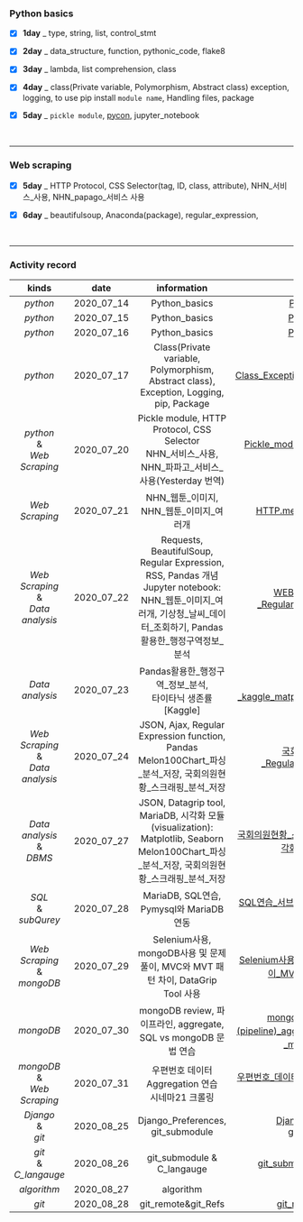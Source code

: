 ### Python basics

- [x] __1day__ _ type, string, list, control_stmt
- [x] __2day__ _ data_structure, function, pythonic_code, flake8
- [x] __3day__ _ lambda, list comprehension, class

- [x] __4day__ _ class(Private variable, Polymorphism, Abstract class)  exception, logging, to use pip install `module name`, Handling files, package

- [x] __5day__ _ `pickle module`, [pycon](https://www.pycon.kr/en/2020/), jupyter_notebook

<br />

---

### Web scraping

- [x] __5day__ _ HTTP Protocol, CSS Selector(tag, ID, class, attribute), NHN\_서비스_사용, NHN\_papago\_서비스 사용

- [x] __6day__ _ beautifulsoup, Anaconda(package), regular_expression,


<br />

---

### Activity record

|                   kinds                    |    date    |                         information                          |                             link                             |
| :----------------------------------------: | :--------: | :----------------------------------------------------------: | :----------------------------------------------------------: |
|                  *python*                  | 2020_07_14 |                        Python_basics                         | [Python basics](https://github.com/nickhealthy/TIL/blob/master/2020_07_14/Python_basics.md) |
|                  *python*                  | 2020_07_15 |                        Python_basics                         | [Python_basics](https://github.com/nickhealthy/TIL/blob/master/2020_07_15/Python_basics.md) |
|                  *python*                  | 2020_07_16 |                        Python_basics                         | [Python_basics](https://github.com/nickhealthy/TIL/blob/master/2020_07_16/Python_basics.md) |
|                  *python*                  | 2020_07_17 | Class(Private variable, Polymorphism, Abstract class), <br />Exception, Logging, pip, Package | [Class_Exception_Logging_pip_Package](https://github.com/nickhealthy/TIL/blob/master/2020_07_17/Class_Exception_Logging_pip_Package.md) |
|    *python*<br />&<br />*Web Scraping*     | 2020_07_20 | Pickle module, HTTP Protocol, CSS Selector<br />NHN\_서비스\_사용, NHN\_파파고\_서비스\_사용(Yesterday 번역) | [Pickle_module_HTTP Protocol_CSS Selector](https://github.com/nickhealthy/TIL/blob/master/2020_07_20/Pickle_module_HTTP%20Protocol_CSS%20Selector.md) |
|               *Web Scraping*               | 2020_07_21 |         NHN\_웹툰\_이미지, NHN\_웹툰\_이미지_여러개          | [HTTP.method_referer_header](https://github.com/nickhealthy/TIL/blob/master/2020_07_21/HTTP.method_referer_header.md) |
| *Web Scraping*<br />&<br />*Data analysis* | 2020_07_22 | Requests, BeautifulSoup, Regular Expression, RSS, Pandas 개념<br />Jupyter notebook: NHN\_웹툰\_이미지\_여러개, 기상청\_날씨\_데이터\_조회하기, Pandas활용한\_행정구역정보_분석 | [WEB_SCRAPING\_개념_Regular_Expression_Pandas](https://github.com/nickhealthy/TIL/blob/master/2020_07_22/WEB_SCRAPING_개념_Regular_Expression_Pandas.md) |
|              *Data analysis*               | 2020_07_23 | Pandas활용한\_행정구역\_정보\_분석, <br />타이타닉 생존률 [Kaggle] | [Pandas개념_kaggle_matplotlib_database_Pymysql](https://github.com/nickhealthy/TIL/blob/master/2020_07_23/Pandas개념_kaggle_matplotlib_database_Pymysql.md) |
| *Web Scraping*<br />&<br />*Data analysis* | 2020_07_24 | JSON, Ajax, Regular Expression function, Pandas<br />Melon100Chart\_파싱\_분석\_저장, 국회의원현황\_스크래핑\_분석_저장 | [국회의원\_정보\_조회_Regular_Expreession_Ajax](https://github.com/nickhealthy/TIL/blob/master/2020_07_24/국회의원_정보_조회_Regular_Expreession_Ajax.md) |
|     *Data analysis*<br />&<br />*DBMS*     | 2020_07_27 | JSON, Datagrip tool, MariaDB, 시각화 모듈(visualization): Matplotlib, Seaborn<br />Melon100Chart\_파싱\_분석\_저장, 국회의원현황\_스크래핑\_분석_저장 | [국회의원현황\_스크래핑\_분석\_저장\_Ajax_시각화(visualization)](https://github.com/nickhealthy/TIL/blob/master/2020_07_27/국회의원현황_스크래핑_분석_저장_Ajax_시각화(visualization).md) |
|        *SQL*<br />&<br />*subQurey*        | 2020_07_28 |        MariaDB, SQL연습, Pymysql와 MariaDB연동<br />         | [SQL연습\_서브쿼리\_Pymysql와_MariaDB연동](https://github.com/nickhealthy/TIL/blob/master/2020_07_28/SQL%EC%97%B0%EC%8A%B5_%EC%84%9C%EB%B8%8C%EC%BF%BC%EB%A6%AC_Pymysql%EC%99%80_MariaDB%EC%97%B0%EB%8F%99.md) |
|    *Web Scraping*<br />&<br />*mongoDB*    | 2020_07_29 | Selenium사용, mongoDB사용 및 문제풀이, MVC와 MVT 패턴 차이, DataGrip Tool 사용 | [Selenium사용\_mongoDB사용\_및\_문제풀이\_MVC와MVT\_패턴_차이](https://github.com/nickhealthy/TIL/blob/master/2020_07_29/Selenium사용_mongoDB사용_및_문제풀이_MVC와MVT_패턴_차이.md) |
|                 *mongoDB*                  | 2020_07_30 | mongoDB review, 파이프라인, aggregate, SQL vs mongoDB 문법 연습 | [mongoDB리뷰\_파이프라인(pipeline)\_aggregate(group_by)\_SQL와\_mongo_문법차이](https://github.com/nickhealthy/TIL/blob/master/2020_07_30/mongoDB%EB%A6%AC%EB%B7%B0_%ED%8C%8C%EC%9D%B4%ED%94%84%EB%9D%BC%EC%9D%B8(pipeline)_aggregate(group_by)_SQL%EC%99%80_mongo_%EB%AC%B8%EB%B2%95%EC%B0%A8%EC%9D%B4.md) |
|    *mongoDB*<br />&<br />*Web Scraping*    | 2020_07_31 |    우편번호 데이터 Aggregation 연습<br />시네마21 크롤링     |     [우편번호\_데이터\_Aggregation\_연습, WEB 크롤링]()      |
|         *Django*<br />&<br />*git*         | 2020_08_25 |              Django_Preferences, git_submodule               | [Django_Preferences](https://github.com/nickhealthy/TIL/blob/master/2020_08_25/Django_Preferences.md) <br />[git_submodule](https://github.com/nickhealthy/TIL/blob/master/2020_08_25/git_submodule.md) |
|       *git*<br />&<br />*C_langauge*       | 2020_08_26 |                  git_submodule & C_langauge                  | [git_submodule & C_langauge](https://github.com/nickhealthy/TIL/blob/master/2020_08_26/git_submodule%20%26%20C_langauge.md) |
|                *algorithm*                 | 2020_08_27 |                          algorithm                           | [algorithm](https://github.com/nickhealthy/TIL/blob/master/2020_08_27/algorithm.md) |
|                   *git*                    | 2020_08_28 |                     git_remote&git_Refs                      | [git_remote&git_Refs](https://github.com/nickhealthy/TIL/blob/master/2020_08_28/git_remote%26git_Refs.md) |



<br />



